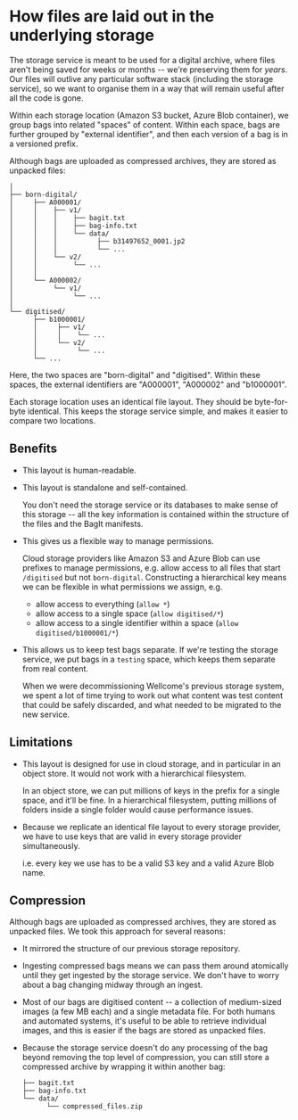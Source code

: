 # How files are laid out in the underlying storage

The storage service is meant to be used for a digital archive, where files aren't being saved for weeks or months -- we're preserving them for *years*.
Our files will outlive any particular software stack (including the storage service), so we want to organise them in a way that will remain useful after all the code is gone.

Within each storage location (Amazon S3 bucket, Azure Blob container), we group bags into related "spaces" of content.
Within each space, bags are further grouped by "external identifier", and then each version of a bag is in a versioned prefix.

Although bags are uploaded as compressed archives, they are stored as unpacked files:

```
│
├── born-digital/
│     ├── A000001/
│     │    ├── v1/
│     │    │    ├── bagit.txt
│     │    │    ├── bag-info.txt
│     │    │    └── data/
│     │    │          ├── b31497652_0001.jp2
│     │    │          └── ...
│     │    └── v2/
│     │         └── ...
│     │
│     └── A000002/
│          └── v1/
│               └── ...
│
└── digitised/
      ├── b1000001/
      │     ├── v1/
      │     │    └── ...
      │     └── v2/
      │          └── ...
      └── ...

```

Here, the two spaces are "born-digital" and "digitised".
Within these spaces, the external identifiers are "A000001", "A000002" and "b1000001".

Each storage location uses an identical file layout.
They should be byte-for-byte identical.
This keeps the storage service simple, and makes it easier to compare two locations.

## Benefits

-   This layout is human-readable.

-   This layout is standalone and self-contained.

    You don't need the storage service or its databases to make sense of this storage -- all the key information is contained within the structure of the files and the BagIt manifests.

-   This gives us a flexible way to manage permissions.

    Cloud storage providers like Amazon S3 and Azure Blob can use prefixes to manage permissions, e.g. allow access to all files that start `/digitised` but not `born-digital`.
    Constructing a hierarchical key means we can be flexible in what permissions we assign, e.g.

    -   allow access to everything (`allow *`)
    -   allow access to a single space (`allow digitised/*`)
    -   allow access to a single identifier within a space (`allow digitised/b1000001/*`)

-   This allows us to keep test bags separate.
    If we're testing the storage service, we put bags in a `testing` space, which keeps them separate from real content.

    When we were decommissioning Wellcome's previous storage system, we spent a lot of time trying to work out what content was test content that could be safely discarded, and what needed to be migrated to the new service.

## Limitations

-   This layout is designed for use in cloud storage, and in particular in an object store.
    It would not work with a hierarchical filesystem.

    In an object store, we can put millions of keys in the prefix for a single space, and it'll be fine.
    In a hierarchical filesystem, putting millions of folders inside a single folder would cause performance issues.

-   Because we replicate an identical file layout to every storage provider, we have to use keys that are valid in every storage provider simultaneously.

    i.e. every key we use has to be a valid S3 key and a valid Azure Blob name.

## Compression

Although bags are uploaded as compressed archives, they are stored as unpacked files.
We took this approach for several reasons:

-   It mirrored the structure of our previous storage repository.

-   Ingesting compressed bags means we can pass them around atomically until they get ingested by the storage service.
    We don't have to worry about a bag changing midway through an ingest.

-   Most of our bags are digitised content -- a collection of medium-sized images (a few MB each) and a single metadata file.
    For both humans and automated systems, it's useful to be able to retrieve individual images, and this is easier if the bags are stored as unpacked files.

-   Because the storage service doesn't do any processing of the bag beyond removing the top level of compression, you can still store a compressed archive by wrapping it within another bag:

    ```
    ├── bagit.txt
    ├── bag-info.txt
    └── data/
          └── compressed_files.zip
    ```
